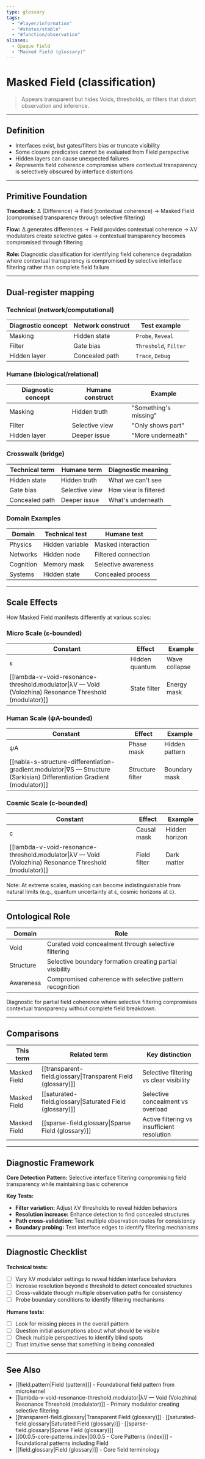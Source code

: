```yaml
---
type: glossary
tags:
  - "#layer/information"
  - "#status/stable"
  - "#function/observation"
aliases:
  - Opaque Field
  - "Masked Field (glossary)"
---
```


# Masked Field (classification)

> Appears transparent but hides Voids, thresholds, or filters that distort observation and inference.

---

## Definition

- Interfaces exist, but gates/filters bias or truncate visibility
- Some closure predicates cannot be evaluated from Field perspective
- Hidden layers can cause unexpected failures
- Represents field coherence compromise where contextual transparency is selectively obscured by interface distortions

---

## Primitive Foundation

**Traceback:** ∆ (Difference) → Field (contextual coherence) → Masked Field (compromised transparency through selective filtering)

**Flow:** ∆ generates differences → Field provides contextual coherence → λV modulators create selective gates → contextual transparency becomes compromised through filtering

**Role:** Diagnostic classification for identifying field coherence degradation where contextual transparency is compromised by selective interface filtering rather than complete field failure

---

## Dual‑register mapping

### Technical (network/computational)

| Diagnostic concept | Network construct | Test example |
|-------------------|------------------|--------------|
| Masking | Hidden state | `Probe`, `Reveal` |
| Filter | Gate bias | `Threshold`, `Filter` |
| Hidden layer | Concealed path | `Trace`, `Debug` |

### Humane (biological/relational)

| Diagnostic concept | Humane construct | Example |
|-------------------|------------------|----------|
| Masking | Hidden truth | "Something's missing" |
| Filter | Selective view | "Only shows part" |
| Hidden layer | Deeper issue | "More underneath" |

### Crosswalk (bridge)

| Technical term | Humane term | Diagnostic meaning |
|---------------|-------------|-------------------|
| Hidden state | Hidden truth | What we can't see |
| Gate bias | Selective view | How view is filtered |
| Concealed path | Deeper issue | What's underneath |

### Domain Examples

| Domain | Technical test | Humane test |
|--------|---------------|-------------|
| Physics | Hidden variable | Masked interaction |
| Networks | Hidden node | Filtered connection |
| Cognition | Memory mask | Selective awareness |
| Systems | Hidden state | Concealed process |

---

## Scale Effects

How Masked Field manifests differently at various scales:

### Micro Scale (ε-bounded)

| Constant | Effect | Example |
|----------|--------|---------|
| ε | Hidden quantum | Wave collapse |
| [[lambda-v-void-resonance-threshold.modulator\|λV — Void (Volozhina) Resonance Threshold (modulator)]] | State filter | Energy mask |

### Human Scale (ψA-bounded)

| Constant | Effect | Example |
|----------|--------|---------|
| ψA | Phase mask | Hidden pattern |
| [[nabla-s-structure-differentiation-gradient.modulator\|∇S — Structure (Sarkisian) Differentiation Gradient (modulator)]] | Structure filter | Boundary mask |

### Cosmic Scale (c-bounded)

| Constant | Effect | Example |
|----------|--------|---------|
| c | Causal mask | Hidden horizon |
| [[lambda-v-void-resonance-threshold.modulator\|λV — Void (Volozhina) Resonance Threshold (modulator)]] | Field filter | Dark matter |

Note: At extreme scales, masking can become indistinguishable from natural limits (e.g., quantum uncertainty at ε, cosmic horizons at c).

---

## Ontological Role

| Domain | Role |
|--------|------|
| Void | Curated void concealment through selective filtering |
| Structure | Selective boundary formation creating partial visibility |
| Awareness | Compromised coherence with selective pattern recognition |

Diagnostic for partial field coherence where selective filtering compromises contextual transparency without complete field breakdown.

---

## Comparisons

| This term | Related term | Key distinction |
|-----------|-------------|----------------|
| Masked Field | [[transparent-field.glossary\|Transparent Field (glossary)]] | Selective filtering vs clear visibility |
| Masked Field | [[saturated-field.glossary\|Saturated Field (glossary)]] | Selective concealment vs overload |
| Masked Field | [[sparse-field.glossary\|Sparse Field (glossary)]] | Active filtering vs insufficient resolution |

---

## Diagnostic Framework

**Core Detection Pattern:** Selective interface filtering compromising field transparency while maintaining basic coherence

**Key Tests:**
- **Filter variation:** Adjust λV thresholds to reveal hidden behaviors
- **Resolution increase:** Enhance detection to find concealed structures
- **Path cross-validation:** Test multiple observation routes for consistency
- **Boundary probing:** Test interface edges to identify filtering mechanisms

---

## Diagnostic Checklist

**Technical tests:**
- [ ] Vary λV modulator settings to reveal hidden interface behaviors
- [ ] Increase resolution beyond ε threshold to detect concealed structures
- [ ] Cross-validate through multiple observation paths for consistency
- [ ] Probe boundary conditions to identify filtering mechanisms

**Humane tests:**
- [ ] Look for missing pieces in the overall pattern
- [ ] Question initial assumptions about what should be visible
- [ ] Check multiple perspectives to identify blind spots
- [ ] Trust intuitive sense that something is being concealed

---

## See Also

- [[field.pattern|Field (pattern)]] - Foundational field pattern from microkernel
- [[lambda-v-void-resonance-threshold.modulator|λV — Void (Volozhina) Resonance Threshold (modulator)]] - Primary modulator creating selective filtering
- [[transparent-field.glossary|Transparent Field (glossary)]] · [[saturated-field.glossary|Saturated Field (glossary)]] · [[sparse-field.glossary|Sparse Field (glossary)]]
- [[00.0.5-core-patterns.index|00.0.5 - Core Patterns (index)]] - Foundational patterns including Field
- [[field.glossary|Field (glossary)]] - Core field terminology